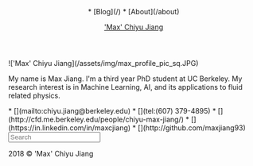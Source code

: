 <div class="flex-container">

<header class="main-header">

<div class="wrapper">

<div class="header-flex">

<div class="menu-icon-container"><span class="menu-icon"></span></div>

<nav class="main-nav"><span class="menu-icon-close"></span>* [Blog](/) * [About](/about)</nav>

['Max' Chiyu Jiang](/)

<div class="search-icon-container"><span class="search-icon"><a></a></span></div>

</div>

</div>

</header>

<div class="content wrapper">

<div class="small-wrapper">

<div class="about-container">

<section class="about-header">

<div class="author-image-container">!['Max' Chiyu Jiang](/assets/img/max_profile_pic_sq.JPG)</div>

My name is Max Jiang. I'm a third year PhD student at UC Berkeley. My research interest is in Machine Learning, AI, and its applications to fluid related physics.</section>

<section class="about-body">* [](mailto:chiyu.jiang@berkeley.edu) * [](tel:(607) 379-4895) * [](http://cfd.me.berkeley.edu/people/chiyu-max-jiang/) * [](https://in.linkedin.com/in/maxcjiang) * [](http://github.com/maxjiang93)</section>

</div>

</div>

<div class="search-box">

<div class="wrapper">

<div class="search-grid">

<form class="search-form">

<div id="search-container"><input type="text" id="search-input" class="search" placeholder="Search"></div>

</form>

<div class="icon-close-container"><span class="search-icon-close"></span></div>

</div>

</div>

</div>

</div>

<footer class="main-footer">

<div class="copyright">2018 © 'Max' Chiyu Jiang</div>

</footer>

</div>

<script>SimpleJekyllSearch({ searchInput: document.getElementById('search-input'), resultsContainer: document.getElementById('results-container'), json: '/search.json', searchResultTemplate: '<li><a href="{url}" title="{desc}">{title}</a></li>', noResultsText: 'No results found', fuzzy: false, exclude: ['Welcome'] });</script> <script>(function(i,s,o,g,r,a,m){i['GoogleAnalyticsObject']=r;i[r]=i[r]||function(){ (i[r].q=i[r].q||[]).push(arguments)},i[r].l=1*new Date();a=s.createElement(o), m=s.getElementsByTagName(o)[0];a.async=1;a.src=g;m.parentNode.insertBefore(a,m) })(window,document,'script','https://www.google-analytics.com/analytics.js','ga'); ga('create', 'UA-107351529-1', 'auto'); ga('send', 'pageview');</script>
